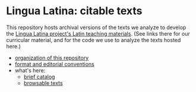 

#  Lingua Latina: citable texts

This repository hosts archival versions of the texts we analyze to develop the [Lingua Latina project's Latin teaching materials](https://lingualatina.github.io/).  (See links there for our curricular material, and for the code we use to analyze the texts hosted here.)



- [organization of this repository](./files/)
- [format and editorial conventions](./formats/)
- what's here:
    - [brief catalog](./catalog/)
    - [browsable texts](./browsable/)
